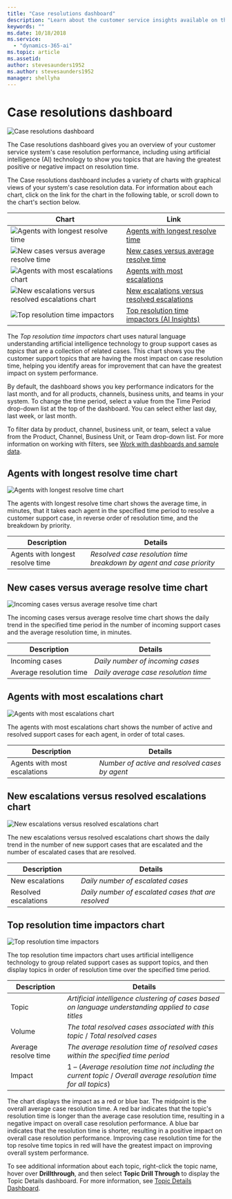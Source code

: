 ```yaml
---
title: "Case resolutions dashboard​"
description: "Learn about the customer service insights available on the Case resolutions dashboard."
keywords: ""
ms.date: 10/18/2018
ms.service:
  - "dynamics-365-ai"
ms.topic: article
ms.assetid: 
author: stevesaunders1952
ms.author: stevesaunders1952
manager: shellyha
---
```


# Case resolutions dashboard​

![Case resolutions dashboard](media/ai-csi-case-resolutions-dash.png)

The Case resolutions dashboard gives you an overview of your customer service system's case resolution performance, including using artificial intelligence (AI) technology to show you topics that are having the greatest positive or negative impact on resolution time.

The Case resolutions dashboard includes a variety of charts with graphical views of your system's case resolution data. For information about each chart, click on the link for the chart in the following table, or scroll down to the chart's section below.

Chart | Link
----- | ----
![Agents with longest resolve time](media/ai-csi-longest-resolve-time.png) | [Agents with longest resolve time](#agents-with-longest-resolve-time-chart)
![New cases versus average resolve time](media/ai-csi-incoming-vs-resolve-time.png) | [New cases versus average resolve time](#new-cases-versus-average-resolve-time-chart)
![Agents with most escalations chart](media/ai-csi-most-escalations.png) | [Agents with most escalations](#agents-with-most-escalations-chart)
![New escalations versus resolved escalations chart](media/ai-csi-new-resolved-escalations.png) | [New escalations versus resolved escalations](#new-escalations-versus-resolved-escalations-chart)
![Top resolution time impactors](media/ai-csi-resolution-time-impactors.png) | [Top resolution time impactors (AI Insights)](#top-resolution-time-impactors)

The *Top resolution time impactors* chart uses natural language understanding artificial intelligence technology to group support cases as *topics* that are a collection of related cases. This chart shows you the customer support topics that are having the most impact on case resolution time, helping you identify areas for improvement that can have the greatest impact on system performance.

By default, the dashboard shows you key performance indicators for the last month, and for all products, channels, business units, and teams in your system. To change the time period, select a value from the Time Period drop-down list at the top of the dashboard. You can select either last day, last week, or last month.

To filter data by product, channel, business unit, or team, select a value from the Product, Channel, Business Unit, or Team drop-down list. For more information on working with filters, see [Work with dashboards and sample data](ai-csi-use-dash-sample-data.md).

## Agents with longest resolve time chart

![Agents with longest resolve time chart](media/ai-csi-longest-resolve-time.png)

The agents with longest resolve time chart shows the average time, in minutes, that it takes each agent in the specified time period to resolve a customer support case, in reverse order of resolution time, and the breakdown by priority.

Description | Details
----------- | -------
Agents with longest resolve time | *Resolved case resolution time breakdown by agent and case priority*

## New cases versus average resolve time chart

![Incoming cases versus average resolve time chart](media/ai-csi-incoming-vs-resolve-time.png)

The incoming cases versus average resolve time chart shows the daily trend in the specified time period in the number of incoming support cases and the average resolution time, in minutes.

Description | Details
----------- | -------
Incoming cases | *Daily number of incoming cases*
Average resolution time | *Daily average case resolution time*

## Agents with most escalations chart

![Agents with most escalations chart](media/ai-csi-most-escalations.png)

The agents with most escalations chart shows the number of active and resolved support cases for each agent, in order of total cases.

Description | Details
----------- | -------
Agents with most escalations | *Number of active and resolved cases by agent*

## New escalations versus resolved escalations chart

![New escalations versus resolved escalations chart](media/ai-csi-new-resolved-escalations.png)

The new escalations versus resolved escalations chart shows the daily trend in the number of new support cases that are escalated and the number of escalated cases that are resolved.

Description | Details
----------- | -------
New escalations | *Daily number of escalated cases*
Resolved escalations | *Daily number of escalated cases that are resolved*

## Top resolution time impactors chart

![Top resolution time impactors](media/ai-csi-resolution-time-impactors.png)

The top resolution time impactors chart uses artificial intelligence technology to group related support cases as support topics, and then display topics in order of resolution time over the specified time period.

Description | Details
----------- | -------
Topic | *Artificial intelligence clustering of cases based on language understanding applied to case titles*
Volume | *The total resolved cases associated with this topic* / *Total resolved cases*
Average resolve time | *The average resolution time of resolved cases within the specified time period*
Impact | 1 – (*Average resolution time not including the current topic* / *Overall average resolution time for all topics*)

The chart displays the impact as a red or blue bar. The midpoint is the overall average case resolution time. A red bar indicates that the topic's resolution time is longer than the average case resolution time, resulting in a negative impact on overall case resolution performance. A blue bar indicates that the resolution time is shorter, resulting in a positive impact on overall case resolution performance. Improving case resolution time for the top resolve time topics in red will have the greatest impact on improving overall system performance.

To see additional information about each topic, right-click the topic name, hover over **Drillthrough**, and then select **Topic Drill Through** to display the Topic Details dashboard. For more information, see [Topic Details Dashboard](ai-csi-topic-details.md).
